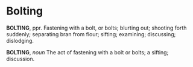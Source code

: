 # Bolting

**BOLTING**, ppr. Fastening with a bolt, or bolts; blurting out; shooting forth suddenly; separating bran from flour; sifting; examining; discussing; dislodging.

**BOLTING**, _noun_ The act of fastening with a bolt or bolts; a sifting; discussion.